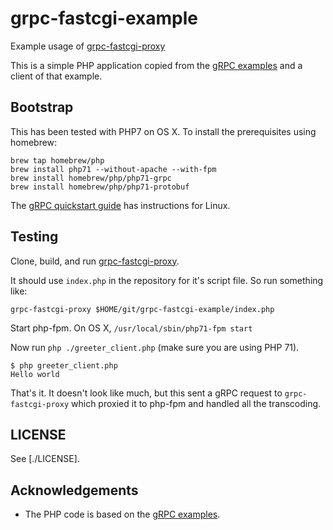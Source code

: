 # grpc-fastcgi-example

Example usage of [grpc-fastcgi-proxy](https://github.com/bakins/grpc-fastcgi-proxy)

This is a simple PHP application copied from the [gRPC examples](https://grpc.io/docs/quickstart/php.html) and a client of that example.

## Bootstrap

This has been tested with PHP7 on OS X.  To install the prerequisites using 
homebrew:

```shell
brew tap homebrew/php
brew install php71 --without-apache --with-fpm
brew install homebrew/php/php71-grpc
brew install homebrew/php/php71-protobuf
```

The [gRPC quickstart guide](https://grpc.io/docs/quickstart/php.html) has instructions for Linux.

## Testing

Clone, build, and run [grpc-fastcgi-proxy](https://github.com/bakins/grpc-fastcgi-proxy).

It should use `index.php` in the repository for it's script file. So run something like:

```shell
grpc-fastcgi-proxy $HOME/git/grpc-fastcgi-example/index.php
```

Start php-fpm. On OS X, `/usr/local/sbin/php71-fpm start`

Now run `php ./greeter_client.php` (make sure you are using PHP 71).

```shell
$ php greeter_client.php
Hello world
```

That's it.  It doesn't look like much, but this sent a gRPC request to `grpc-fastcgi-proxy`
which proxied it to php-fpm and handled all the transcoding.

## LICENSE

See [./LICENSE].

## Acknowledgements

- The PHP code is based on the [gRPC examples](https://github.com/grpc/grpc/tree/master/examples/php).

